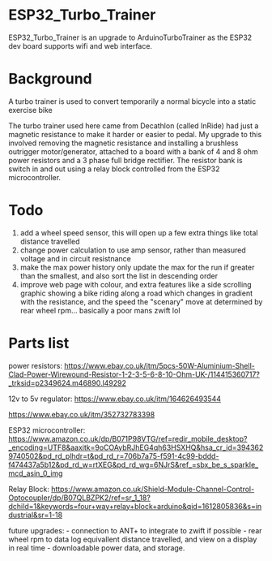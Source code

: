 # ESP32_Turbo_Trainer
ESP32_Turbo_Trainer is an upgrade to ArduinoTurboTrainer as the ESP32 dev board supports wifi and web interface.

Background
==========
A turbo trainer is used to convert temporarily a normal bicycle into a static exercise bike

The turbo trainer used here came from Decathlon (called InRide) had just a magnetic resistance to make it harder or easier to pedal. My upgrade to this involved removing the magnetic resistance and installing a brushless outrigger motor/generator, attached to a board with a bank of 4 and 8 ohm power resistors and a 3 phase full bridge rectifier. The resistor bank is switch in and out using a relay block controlled from the ESP32 microcontroller.

Todo
====
1) add a wheel speed sensor, this will open up a few extra things like total distance travelled
2) change power calculation to use amp sensor, rather than measured voltage and in circuit resistnance
3) make the max power history only update the max for the run if greater than the smallest, and also sort the list in descending order
4) improve web page with colour, and extra features like a side scrolling graphic showing a bike riding along a road which changes in gradient with the resistance, and the speed the "scenary" move at determined by rear wheel rpm... basically a poor mans zwift lol

Parts list
==========
power resistors:  https://www.ebay.co.uk/itm/5pcs-50W-Aluminium-Shell-Clad-Power-Wirewound-Resistor-1-2-3-5-6-8-10-Ohm-UK-/114415360717?_trksid=p2349624.m46890.l49292

12v to 5v regulator:  https://www.ebay.co.uk/itm/164626493544

https://www.ebay.co.uk/itm/352732783398

ESP32 microcontroller: https://www.amazon.co.uk/dp/B071P98VTG/ref=redir_mobile_desktop?_encoding=UTF8&aaxitk=9oCOAybRJhEG4qh63HSXHQ&hsa_cr_id=3943629740502&pd_rd_plhdr=t&pd_rd_r=706b7a75-f591-4c99-bddd-f474437a5b12&pd_rd_w=rtXEG&pd_rd_wg=6NJrS&ref_=sbx_be_s_sparkle_mcd_asin_0_img

Relay Block:
https://www.amazon.co.uk/Shield-Module-Channel-Control-Optocoupler/dp/B07QLBZPK2/ref=sr_1_18?dchild=1&keywords=four+way+relay+block+arduino&qid=1612805836&s=industrial&sr=1-18


future upgrades:
     - connection to ANT+ to integrate to zwift if possible
     - rear wheel rpm to data log equivallent distance travelled, and view on a display in real time
	 - downloadable power data, and storage.
   
